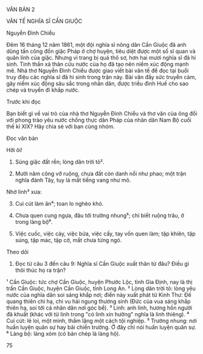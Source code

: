 VĂN BẢN 2

VĂN TẾ NGHĨA SĨ CẦN GIUỘC

Nguyễn Đình Chiểu

Đêm 16 tháng 12 năm 1861, một đội nghĩa sĩ nông dân Cần Giuộc đã anh dũng tấn công đồn giặc Pháp ở chợ huyện, tiêu diệt được một số sĩ quan và quân lính của giặc. Nhưng vì trang bị quá thô sơ, hơn hai mươi nghĩa sĩ đã hi sinh. Tinh thần xả thân cứu nước của họ đã tạo nên niềm xúc động mạnh mẽ. Nhà thơ Nguyễn Đình Chiểu được giao viết bài văn tế để đọc tại buổi truy điệu các nghĩa sĩ đã hi sinh trong trận này. Bài văn đầy sức truyền cảm, gây niềm xúc động sâu sắc trong nhân dân, được triều đình Huế cho sao chép và truyền đi khắp nước.

Trước khi đọc

Bạn biết gì về vai trò của nhà thơ Nguyễn Đình Chiểu và thơ văn của ông đối với phong trào yêu nước chống thực dân Pháp của nhân dân Nam Bộ cuối thế kỉ XIX? Hãy chia sẻ với bạn cùng nhóm.

Đọc văn bản

Hỡi ôi!

1. Súng giặc đất rền; lòng dân trời tỏ².

2. Mười năm công vỡ ruộng, chưa đất còn danh nổi như phao; một trận nghĩa đánh Tây, tuy là mất tiếng vang như mõ.

Nhớ linh³ xưa: 

3. Cui cút làm ăn⁴; toan lo nghèo khó.

4. Chưa quen cung ngựa, đâu tới trường nhung⁵; chỉ biết ruộng trâu, ở trong làng bộ⁶.

5. Việc cuốc, việc cày, việc bừa, việc cấy, tay vốn quen làm; tập khiên, tập súng, tập mác, tập cờ, mắt chưa từng ngó.

Theo dõi
1. Đọc từ câu 3 đến câu 9: Nghĩa sĩ Cần Giuộc xuất thân từ đâu? Điều gì thôi thúc họ ra trận?

¹ Cần Giuộc: tức chợ Cần Giuộc, huyện Phước Lộc, tỉnh Gia Định, nay là thị trấn Cần Giuộc, huyện Cần Giuộc, tỉnh Long An.
² Lòng dân trời tỏ: lòng yêu nước của nghĩa dân soi sáng khắp nơi; điển này xuất phát từ Kinh Thư: Đế quang thiên chi hạ, chi vu hải ngung thương sinh (Đức của vua sáng khắp thiên hạ, soi tới cả nhân dân nơi góc bể).
³ Linh: anh linh, hương hồn người đã khuất (khác với từ linh trong "có linh xin hưởng" nghĩa là linh thiêng).
⁴ Cui cút: lẻ loi, một mình, thầm lặng một cách tội nghiệp.
⁵ Trường nhung: nơi huấn luyện quân sự hay bãi chiến trường. Ở đây chỉ nói huấn luyện quân sự.
⁶ Làng bộ: làng xóm (có bản chép là làng hộ).

75